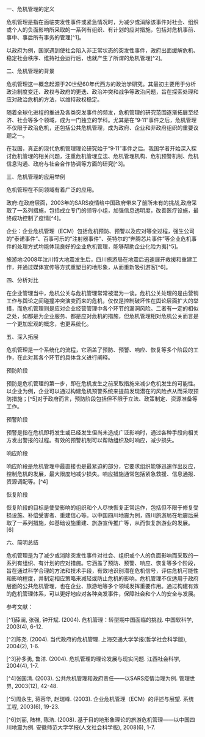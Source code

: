 一、危机管理的定义

危机管理是指在面临突发性事件或紧急情况时，为减少或消除该事件对社会、组织或个人的负面影响所采取的一系列有组织、有计划的应对措施，包括对危机事前、事中、事后所有事务的管理[^1]。

以政府为例，国家遇到使社会陷入非正常状态的突发性事件，政府出面缓解危机、稳定社会秩序、维持社会运行后，也就产生了所谓的危机管理[^2]。

二、危机管理的背景

危机管理这一概念起源于20世纪60年代西方的政治学研究。其最初主要用于分析政治制度变迁、政权与政府的更迭、政治冲突和战争等政治问题，旨在探索处理和应对政治危机的方法，以维持政权稳定。

随着全球化进程的推进及各类突发事件的频发，危机管理的研究范围逐渐拓展至经济、社会等多个领域，成为一门独立的学科。尤其是在“9·11”事件之后，危机管理不仅限于政治危机，还包括公共危机管理，成为政府、企业和非政府组织的重要议题之一。

在我国，真正的现代危机管理理论研究始于“9·11”事件之后。我国学者开始深入探讨危机管理的相关问题，注重危机管理立法、危机管理机构、危机预警机制、危机信息沟通、政府与社会合作协调等方面的研究[^3]。

三、危机管理的应用举例

危机管理在不同领域有着广泛的应用。

政府:在政府层面，2003年的SARS疫情给中国政府带来了前所未有的挑战,政府采取了一系列措施，包括成立专门的领导小组，加强信息透明度，改善医疗设施，最终成功控制了疫情[^4]。

企业：企业危机管理（ECM）包括危机预防、预警以及应对等全过程，强生公司的“泰诺事件”、百事可乐的“注射器事件”、英特尔的“奔腾芯片事件”等企业危机事件的处理方式均能体现良好的企业危机管理，能够帮助企业化险为夷[^5]。

旅游地:2008年汶川特大地震发生后，四川旅游局在地震后迅速展开救援和重建工作，并通过媒体宣传等方式重塑目的地形象，从而重新吸引游客[^6]。

四、分析对比

在企业管理当中，危机公关与危机管理常常被混为一谈。危机公关处理的是由营销工作与舆论之间碰撞冲突演变而来的危机，仅仅是控制破坏性在舆论层面扩大的举措，而危机管理则是应对企业经营管理中各个环节的漏洞风险。二者有一定的相似之处，如都是为企业服务、都是应对危机的措施，但危机管理相对危机公关而言是一个更加宏观的概念，也更系统化。

五、深入拓展

危机管理是一个系统化的流程，它涵盖了预防、预警、响应、恢复等多个阶段的工作，在此对其各个环节的具体含义进行阐释。

预防阶段

预防是危机管理的第一步，即在危机发生之前采取措施来减少危机发生的可能性。以企业为例，企业可以通过构建危机预警系统来提前发现潜在的风险点从而采取预防措施；[^5]对于政府而言，预防阶段包括但不限于立法、政策制定、资源准备等工作。

预警阶段

预警是指在危机即将发生或已经发生但尚未造成广泛影响时，通过各种手段向相关方发出警报的过程。有效的预警机制可以帮助组织及时响应，减少损失。

响应阶段

响应阶段是危机管理中最直接也是最紧迫的部分，它要求组织能够迅速作出反应，控制危机的发展，最大限度地减少损失。响应措施通常包括紧急救援、信息通报、资源调配等。[^4]

恢复阶段

恢复阶段的目标是使受影响的组织和个人尽快恢复正常运作，包括但不限于修复受损设施、补偿受害者、重建信心等。以中国四川地震为例，四川旅游局在地震后采取了一系列措施，如基础设施重建、旅游宣传推广等，从而恢复旅游业的发展。[6]

六、简明总结

危机管理是为了减少或消除突发性事件对社会、组织或个人的负面影响而采取的一系列有组织、有计划的应对措施。它涵盖了预防、预警、响应、恢复等多个阶段，旨在通过科学合理的方法和技术手段，有效地识别潜在危机信号，评估危机可能性和影响程度，并制定相应策略来减轻或防止危机的影响。危机管理不仅适用于政府层面的公共危机管理，也在企业、旅游地等多个领域发挥重要作用。通过构建有效的危机管理体系，可以更好地应对各种突发事件，保障社会和个人的安全与发展。

参考文献：

[^1]薛澜, 张强, 钟开斌. (2004). 危机管理：转型期中国面临的挑战. 中国软科学, 2003(4), 6-12.

[^2]陈尧. (2004). 当代政府的危机管理. 上海交通大学学报(哲学社会科学版), 2004(2), 1-6.

[^3]孙多勇, 鲁洋. (2004). 危机管理的理论发展与现实问题. 江西社会科学, 2004(4), 1-7.

[^4]张国清. (2003). 公共危机管理和政府责任——以SARS疫情治理为例. 管理世界, 2003(12), 42-48.

[^5]周永生, 蒋蓉华, 赵瑞峰. (2003). 企业危机管理（ECM）的评述与展望. 系统工程, 2003(6), 19-23.

[^6]刘丽, 陆林, 陈浩. (2008). 基于目的地形象理论的旅游危机管理——以中国四川地震为例. 安徽师范大学学报(人文社会科学版), 2008(6), 1-7.
